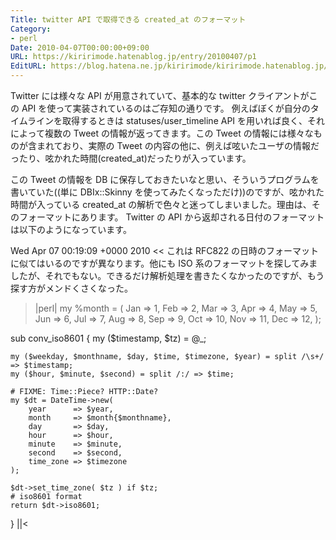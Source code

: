 ```yaml
---
Title: twitter API で取得できる created_at のフォーマット
Category:
- perl
Date: 2010-04-07T00:00:00+09:00
URL: https://kiririmode.hatenablog.jp/entry/20100407/p1
EditURL: https://blog.hatena.ne.jp/kiririmode/kiririmode.hatenablog.jp/atom/entry/8454420450078211991
---
```


Twitter には様々な API が用意されていて、基本的な twitter クライアントがこの API を使って実装されているのはご存知の通りです。
例えばぼくが自分のタイムラインを取得するときは statuses/user_timeline API を用いれば良く、それによって複数の Tweet の情報が返ってきます。この Tweet の情報には様々なものが含まれており、実際の Tweet の内容の他に、例えば呟いたユーザの情報だったり、呟かれた時間(created_at)だったりが入っています。

この Tweet の情報を DB に保存しておきたいなと思い、そういうプログラムを書いていた((単に DBIx::Skinny を使ってみたくなっただけ))のですが、呟かれた時間が入っている created_at の解析で色々と迷ってしまいました。理由は、そのフォーマットにあります。
Twitter の API から返却される日付のフォーマットは以下のようになっています。
>>
Wed Apr 07 00:19:09 +0000 2010
<<
これは RFC822 の日時のフォーマットに似てはいるのですが異なります。他にも ISO 系のフォーマットを探してみましたが、それでもない。できるだけ解析処理を書きたくなかったのですが、もう探す方がメンドくさくなった。

>|perl|
my %month = (
    Jan => 1, Feb => 2,  Mar =>  3, Apr =>  4,
    May => 5, Jun => 6,  Jul =>  7, Aug =>  8,
    Sep => 9, Oct => 10, Nov => 11, Dec => 12,
);

sub conv_iso8601 {
    my ($timestamp, $tz) = @_;

    my ($weekday, $monthname, $day, $time, $timezone, $year) = split /\s+/ => $timestamp;
    my ($hour, $minute, $second) = split /:/ => $time;

    # FIXME: Time::Piece? HTTP::Date?
    my $dt = DateTime->new(
        year      => $year,
        month     => $month{$monthname},
        day       => $day,
        hour      => $hour,
        minute    => $minute,
        second    => $second,
        time_zone => $timezone
    );

    $dt->set_time_zone( $tz ) if $tz;
    # iso8601 format
    return $dt->iso8601;
}
||<
